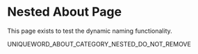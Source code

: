 # Nested About Page

This page exists to test the dynamic naming functionality.

UNIQUEWORD_ABOUT_CATEGORY_NESTED_DO_NOT_REMOVE
